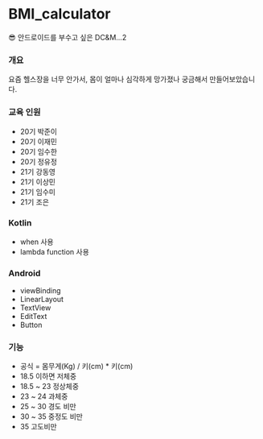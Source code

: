 # BMI_calculator
:sunglasses: 안드로이드를 부수고 싶은 DC&amp;M...2

### 개요
요즘 헬스장을 너무 안가서, 몸이 얼마나 심각하게 망가졌나 궁금해서 만들어보았습니다.

### 교육 인원
- 20기 박준이
- 20기 이재민
- 20기 임수한
- 20기 정유정
- 21기 강동영
- 21기 이상민
- 21기 임수미
- 21기 조은

### Kotlin
- when 사용
- lambda function 사용

### Android
- viewBinding
- LinearLayout
- TextView
- EditText
- Button

### 기능
- 공식 = 몸무게(Kg) / 키(cm) * 키(cm)
- 18.5 이하면 저체중
- 18.5 ~ 23 정상체중
- 23 ~ 24 과체중
- 25 ~ 30 경도 비만
- 30 ~ 35 중정도 비만
- 35 고도비만